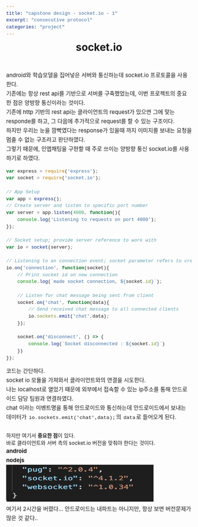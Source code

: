 ```yaml
---
title: "capstone design - socket.io - 1"
excerpt: "consecutive protocol"
categories: "project"
---
```

<style>
code {
  font-family: Consolas,"courier new";
  padding: 2px;
  font-size: 90%;
}
</style>

<div style = "font-size: 28px; line-height: 25px;">
<center><strong>socket.io</strong></center><br><br>
</div>

<div style = "font-size: 15px; line-height: 25px; text-align: left">
android와 학습모델을 집어넣은 서버와 통신하는데 socket.io 프로토콜을 사용한다.<br>
기존에는 항상 rest api를 기반으로 서버를 구축했었는데, 이번 프로젝트의 중요한 점은 양방향 통신이라는 것이다.<br>
기존에 http 기반의 rest api는 클라이언트의 request가 있으면 그에 맞는 responde를 하고, 그 다음에 추가적으로 request를 할 수 있는 구조이다. <br>
하지만 우리는 눈을 깜빡였다는 response가 있을때 까지 이미지를 보내는 요청을 멈출 수 없는 구조라고 판단하였다. <br>
그렇기 때문에, 인앱채팅을 구현할 때 주로 쓰이는 양방향 통신 socket.io를 사용하기로 하였다. <br>

</div>

```javascript
var express = require('express');
var socket = require('socket.io');

// App Setup
var app = express();
// Create server and listen to specific port number
var server = app.listen(4000, function(){
	console.log('Listening to requests on port 4000');
});

// Socket setup; provide server reference to work with
var io = socket(server);

// Listening to an connection event; socket parameter refers to created/particular socket
io.on('connection', function(socket){
	// Print socket id on new connection
	console.log(`made socket connection, ${socket.id}`);

	// Listen for chat message being sent from client
	socket.on('chat', function(data){
		// Send received chat message to all connected clients
		io.sockets.emit('chat',data);
	});

    socket.on('disconnect', () => {
        console.log(`Socket disconnected : ${socket.id}`)
    })
});
```
<div style = "font-size: 15px; line-height: 25px; text-align: left">
코드는 간단하다. <br>
socket io 모듈을 가져와서 클라이언트와의 연결을 시도한다. <br>
나는 localhost로 열었기 떄문에 외부에서 접속할 수 있는 ip주소를 통해 안드로이드 담당 팀원과 연결하였다. <br>
chat 이라는 이벤트명을 통해 안드로이드와 통신하는데 안드로이드에서 보내는 데이터가 <code>io.sockets.emit('chat',data);</code>의 <code>data</code>로 들어오게 된다. <br>
<br>
</div>
하지만 여기서 <strong>중요한 점</strong>이 있다. <br>
바로 클라이언트와 서버 측의 socket.io 버전을 맞춰야 한다는 것이다.<br>

<div style = "font-size: 15px; line-height: 25px; text-align: left">
<strong>android</strong><br>
<strong>nodejs</strong><br>
<img src = "\assets\images\socketio-version.png"  border=0 width = "400" height = "100"><br>
</div>

<div style = "font-size: 15px; line-height: 25px; text-align: left">
여기서 2시간을 버렸다... 안드로이드는 내파트는 아니지만, 항상 보면 버전문제가 많은 것 같다..
</div>



